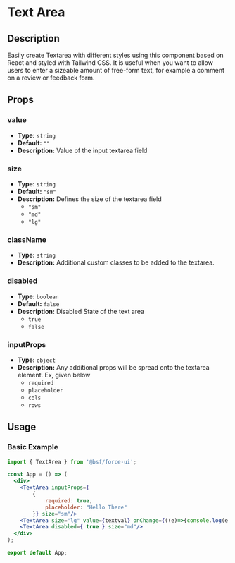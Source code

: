 # Text Area

## Description

Easily create Textarea with different styles using this component based on React and styled with Tailwind CSS. It is useful when you want to allow users to enter a sizeable amount of free-form text, for example a comment on a review or feedback form.

## Props

### value
- **Type:** `string`
- **Default:** `""`
- **Description:** Value of the input textarea field

### size
- **Type:** `string`
- **Default:** `"sm"`
- **Description:** Defines the size of the textarea field
    - `"sm"`
    - `"md"`
    - `"lg"`

### className
- **Type:** `string`
- **Description:** Additional custom classes to be added to the textarea.

### disabled
- **Type:** `boolean`
- **Default:** `false`
- **Description:** Disabled State of the text area
    - `true`
    - `false`

### inputProps
- **Type:** `object`
- **Description:** Any additional props will be spread onto the textarea element. Ex, given below
    - `required`
    - `placeholder`
    - `cols`
    - `rows`

## Usage

### Basic Example

```jsx
import { TextArea } from '@bsf/force-ui';

const App = () => (
  <div>
    <TextArea inputProps={
        {
            required: true,
            placeholder: "Hello There"
        }} size="sm"/>
    <TextArea size="lg" value={textval} onChange={((e)=>{console.log(e.target.value)})}/>
    <TextArea disabled={ true } size="md"/>
  </div>
);

export default App;
```


